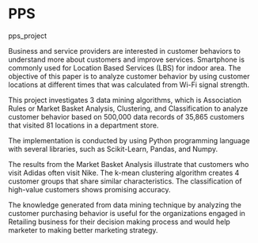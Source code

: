 

# PPS
pps_project

Business and service providers are interested in customer behaviors to understand more about customers and improve services. Smartphone is commonly used for Location Based Services (LBS) for indoor area. The objective of this paper is to analyze customer behavior by using customer locations at different times that was calculated from Wi-Fi signal strength.

This project investigates 3 data mining algorithms, which is Association Rules or Market Basket Analysis, Clustering, and Classification to analyze customer behavior based on 500,000 data records of 35,865 customers that visited 81 locations in a department store.

The implementation is conducted by using Python programming language with several libraries, such as Scikit-Learn, Pandas, and Numpy.

The results from the Market Basket Analysis illustrate that customers who visit Adidas often visit Nike. The k-mean clustering algorithm creates 4 customer groups that share similar characteristics. The classification of high-value customers shows promising accuracy.

The knowledge generated from data mining technique by analyzing the customer purchasing behavior is useful for the organizations engaged in Retailing business for their decision making process and would help marketer to making better marketing strategy.
